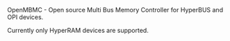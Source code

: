 OpenMBMC - Open source Multi Bus Memory Controller for HyperBUS and OPI devices.

Currently only HyperRAM devices are supported.
